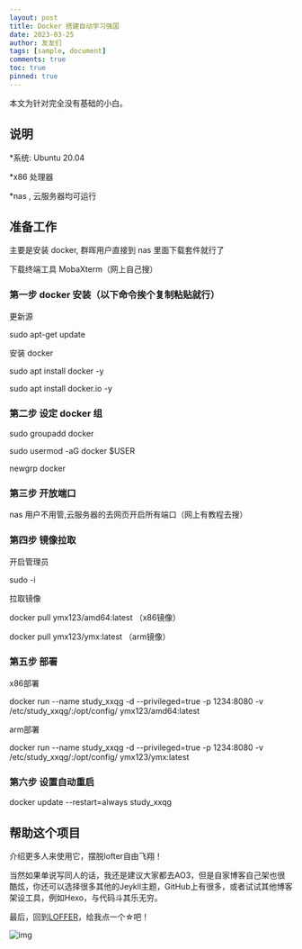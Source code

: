 ```yaml
---
layout: post
title: Docker 搭建自动学习强国
date: 2023-03-25
author: 友友们
tags: [sample, document]
comments: true
toc: true
pinned: true
---
```

本文为针对完全没有基础的小白。

## 说明

*系统: Ubuntu 20.04

*x86 处理器

*nas , 云服务器均可运行



## 准备工作

主要是安装 docker, 群晖用户直接到 nas 里面下载套件就行了

下载终端工具 MobaXterm（网上自己搜）

### 第一步 docker 安装（以下命令挨个复制粘贴就行）
更新源

sudo apt-get update

安装 docker

sudo apt install docker -y

sudo apt install docker.io -y

### 第二步 设定 docker 组

sudo groupadd docker

sudo usermod -aG docker $USER

newgrp docker

### 第三步 开放端口

nas 用户不用管,云服务器的去网页开启所有端口（网上有教程去搜）

### 第四步 镜像拉取

开启管理员

sudo -i

拉取镜像

docker pull ymx123/amd64:latest   （x86镜像）

docker pull ymx123/ymx:latest     （arm镜像）

### 第五步 部署

x86部署

docker run --name study_xxqg -d --privileged=true -p 1234:8080 -v /etc/study_xxqg/:/opt/config/ ymx123/amd64:latest

arm部署

docker run --name study_xxqg -d --privileged=true -p 1234:8080 -v /etc/study_xxqg/:/opt/config/ ymx123/ymx:latest

### 第六步 设置自动重启

docker update --restart=always study_xxqg



## 帮助这个项目

介绍更多人来使用它，摆脱lofter自由飞翔！

当然如果单说写同人的话，我还是建议大家都去AO3，但是自家博客自己架也很酷炫，你还可以选择很多其他的Jeykll主题，GitHub上有很多，或者试试其他博客架设工具，例如Hexo，与代码斗其乐无穷。

最后，回到[LOFFER](https://github.com/FromEndWorld/LOFFER)，给我点一个☆吧！

![img](https://raw.githubusercontent.com/FromEndWorld/LOFFER/master/images/givemefive.png)
